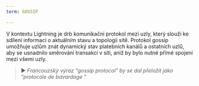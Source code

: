 ```yaml
---
term: GOSSIP

---
```

V kontextu Lightning je drb komunikační protokol mezi uzly, který slouží ke sdílení informací o aktuálním stavu a topologii sítě. Protokol gossip umožňuje uzlům znát dynamický stav platebních kanálů a ostatních uzlů, aby se usnadnilo směrování transakcí v síti, aniž by bylo nutné přímé spojení mezi všemi uzly.

> ► *Francouzský výraz "gossip protocol" by se dal přeložit jako "protocole de bavardage "*